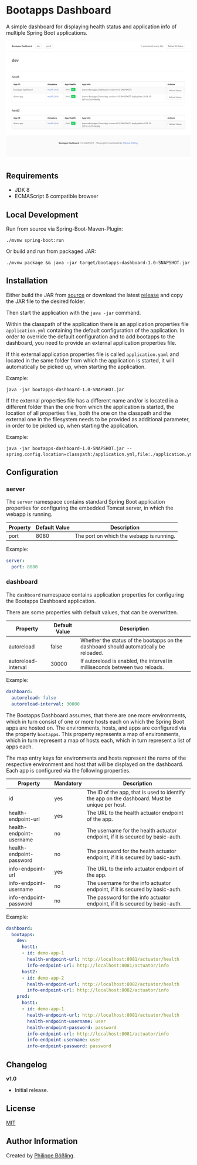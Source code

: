 # Bootapps Dashboard

A simple dashboard for displaying health status and application info of multiple Spring Boot applications.

![Bootapps Dashboard](docs/img/bootapps-dashboard.png)

## Requirements

- JDK 8
- ECMAScript 6 compatible browser

## Local Development

Run from source via Spring-Boot-Maven-Plugin:

```
./mvnw spring-boot:run
```

Or build and run from packaged JAR:

```
./mvnw package && java -jar target/bootapps-dashboard-1.0-SNAPSHOT.jar
```


## Installation

Either build the JAR from [source](https://github.com/pboessling/bootapps-dashboard/releases) or download the latest 
[release](https://github.com/pboessling/bootapps-dashboard/releases) and copy the JAR file to the desired folder.

Then start the application with the `java -jar` command. 

Within the classpath of the application there is an application properties file `application.yml` containing the default
configuration of the application. In order to override the default configuration and to add bootapps to the dashboard, 
you need to provide an external application properties file.

If this external application properties file is called `application.yaml` and located in the same  folder from which the 
application is started, it will automatically be picked up, when starting the application. 

Example:
```
java -jar bootapps-dashboard-1.0-SNAPSHOT.jar
```

If the external properties file has a different name and/or is located in a different folder than the one from which the
application is started, the location of all properties files, both the one on the classpath and the external one in the 
filesystem needs to be provided as additional parameter, in order to be picked up, when starting the application.

Example:
```
java -jar bootapps-dashboard-1.0-SNAPSHOT.jar --spring.config.location=classpath:/application.yml,file:./application.yml
```

## Configuration

### server

The `server` namespace contains standard Spring Boot application properties for configuring the embedded Tomcat server, 
in which the webapp is running.

| Property  | Default Value | Description |
| ------------- | ------------- | ------------- |
| port  | 8080  | The port on which the webapp is running. |

Example:
```yaml
server:
  port: 8080
```

### dashboard

The `dashboard` namespace contains application properties for configuring the Bootapps Dashboard application.

There are some properties with default values, that can be overwritten.

| Property  | Default Value | Description |
| ------------- | ------------- | ------------- |
| autoreload | false | Whether the status of the bootapps on the dashboard should automatically be reloaded. |
| autoreload-interval | 30000 | If autoreload is enabled, the interval in milliseconds between two reloads. |

Example:
```yaml
dashboard:
  autoreload: false
  autoreload-interval: 30000
```

The Bootapps Dashboard assumes, that there are one more environments, which in turn consist of one or more hosts each on
which the Spring Boot apps are hosted on. The environments, hosts, and apps are configured via the property `bootapps`. 
This property represents a map of environments, which in turn represent a map of hosts each, which in turn represent a 
list of apps each.

The map entry keys for environments and hosts represent the name of the respective environment and host that will be 
displayed on the dashboard. Each app is configured via the following properties.

| Property  | Mandatory | Description |
| ------------- | ------------- | ------------- |
| id | yes | The ID of the app, that is used to identify the app on the dashboard. Must be unique per host. |
| health-endpoint-url | yes | The URL to the health actuator endpoint of the app. |
| health-endpoint-username | no | The username for the health actuator endpoint, if it is secured by basic-auth.  |
| health-endpoint-password | no | The password for the health actuator endpoint, if it is secured by basic-auth. |
| info-endpoint-url | yes | The URL to the info actuator endpoint of the app. |
| info-endpoint-username | no | The username for the info actuator endpoint, if it is secured by basic-auth. |
| info-endpoint-password | no | The password for the info actuator endpoint, if it is secured by basic-auth. |

Example:
```yaml
dashboard:
  bootapps:
    dev:
      host1:
      - id: demo-app-1
        health-endpoint-url: http://localhost:8081/actuator/health
        info-endpoint-url: http://localhost:8081/actuator/info
      host2:
      - id: demo-app-2
        health-endpoint-url: http://localhost:8082/actuator/health
        info-endpoint-url: http://localhost:8082/actuator/info
    prod:
      host1:
      - id: demo-app-1
        health-endpoint-url: http://localhost:8081/actuator/health
        health-endpoint-username: user
        health-endpoint-password: password
        info-endpoint-url: http://localhost:8081/actuator/info
        info-endpoint-username: user
        info-endpoint-password: password
```

## Changelog

**v1.0**

* Initial release.

## License

[MIT](LICENSE)

## Author Information

Created by [Philippe Bößling](https://www.gihub.com/pboessling).